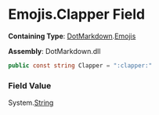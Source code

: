 # Emojis\.Clapper Field

**Containing Type**: [DotMarkdown](../../README.md)\.[Emojis](../README.md)

**Assembly**: DotMarkdown\.dll

```csharp
public const string Clapper = ":clapper:"
```

### Field Value

System\.[String](https://docs.microsoft.com/en-us/dotnet/api/system.string)